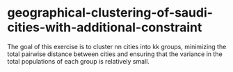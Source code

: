 # geographical-clustering-of-saudi-cities-with-additional-constraint
The goal of this exercise is to cluster nn cities into kk groups, minimizing the total pairwise distance between cities and ensuring that the variance in the total populations of each group is relatively small.

